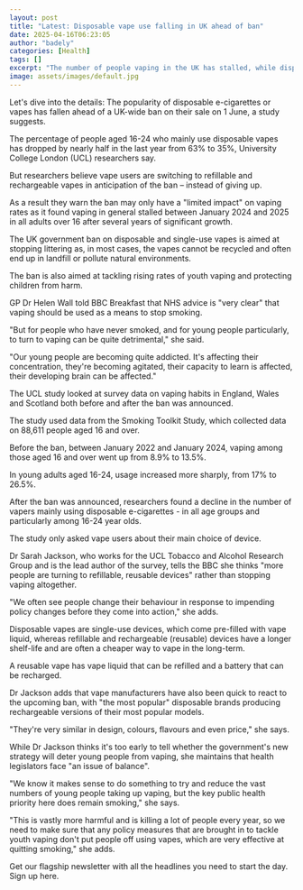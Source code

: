 ```yaml
---
layout: post
title: "Latest: Disposable vape use falling in UK ahead of ban"
date: 2025-04-16T06:23:05
author: "badely"
categories: [Health]
tags: []
excerpt: "The number of people vaping in the UK has stalled, while disposable vape usage has fallen, a study suggests."
image: assets/images/default.jpg
---
```


Let's dive into the details: The popularity of disposable e-cigarettes or vapes has fallen ahead of a UK-wide ban on their sale on 1 June, a study suggests.

The percentage of people aged 16-24 who mainly use disposable vapes has dropped by nearly half in the last year from 63% to 35%, University College London (UCL) researchers say.

But researchers believe vape users are switching to refillable and rechargeable vapes in anticipation of the ban – instead of giving up.

As a result they warn the ban may only have a "limited impact" on vaping rates as it found vaping in general stalled between January 2024 and 2025 in all adults over 16 after several years of significant growth.

The UK government ban on disposable and single-use vapes is aimed at stopping littering as, in most cases, the vapes cannot be recycled and often end up in landfill or pollute natural environments. 

The ban is also aimed at tackling rising rates of youth vaping and protecting children from harm.

GP Dr Helen Wall told BBC Breakfast that NHS advice is "very clear" that vaping should be used as a means to stop smoking. 

"But for people who have never smoked, and for young people particularly, to turn to vaping can be quite detrimental," she said.

"Our young people are becoming quite addicted. It's affecting their concentration, they're becoming agitated, their capacity to learn is affected, their developing brain can be affected."

The UCL study looked at survey data on vaping habits in England, Wales and Scotland both before and after the ban was announced.

The study used data from the Smoking Toolkit Study, which collected data on 88,611 people aged 16 and over.

Before the ban, between January 2022 and January 2024, vaping among those aged 16 and over went up from 8.9% to 13.5%.

In young adults aged 16-24, usage increased more sharply, from 17% to 26.5%.

After the ban was announced, researchers found a decline in the number of vapers mainly using disposable e-cigarettes - in all age groups and particularly among 16-24 year olds.

The study only asked vape users about their main choice of device.

Dr Sarah Jackson, who works for the UCL Tobacco and Alcohol Research Group and is the lead author of the survey, tells the BBC she thinks "more people are turning to refillable, reusable devices" rather than stopping vaping altogether.

"We often see people change their behaviour in response to impending policy changes before they come into action," she adds.

Disposable vapes are single-use devices, which come pre-filled with vape liquid, whereas refillable and rechargeable (reusable) devices have a longer shelf-life and are often a cheaper way to vape in the long-term.

A reusable vape has vape liquid that can be refilled and a battery that can be recharged.

Dr Jackson adds that vape manufacturers have also been quick to react to the upcoming ban, with "the most popular" disposable brands producing rechargeable versions of their most popular models.

"They're very similar in design, colours, flavours and even price," she says.

While Dr Jackson thinks it's too early to tell whether the government's new strategy will deter young people from vaping, she maintains that health legislators face "an issue of balance".

"We know it makes sense to do something to try and reduce the vast numbers of young people taking up vaping, but the key public health priority here does remain smoking," she says.

"This is vastly more harmful and is killing a lot of people every year, so we need to make sure that any policy measures that are brought in to tackle youth vaping don't put people off using vapes, which are very effective at quitting smoking," she adds.

Get our flagship newsletter with all the headlines you need to start the day. Sign up here.

